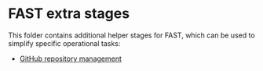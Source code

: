 # FAST extra stages

This folder contains additional helper stages for FAST, which can be used to simplify specific operational tasks:

- [GitHub repository management](./00-cicd-github/)
